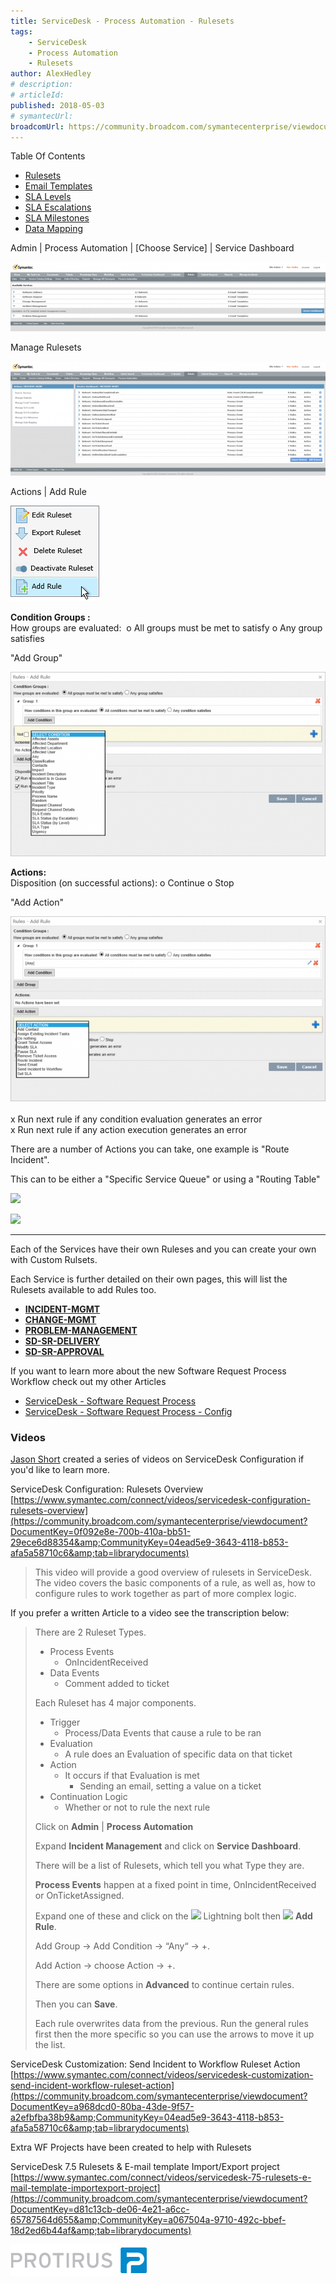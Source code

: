 ```yaml
---
title: ServiceDesk - Process Automation - Rulesets
tags:
    - ServiceDesk
    - Process Automation
    - Rulesets
author: AlexHedley
# description: 
# articleId: 
published: 2018-05-03
# symantecUrl:
broadcomUrl: https://community.broadcom.com/symantecenterprise/viewdocument/servicedesk-process-automation-2?CommunityKey=04ead5e9-3643-4118-b853-afa5a58710c6&tab=librarydocuments
---
```


Table Of Contents
  
- [Rulesets](https://community.broadcom.com/symantecenterprise/viewdocument?DocumentKey=38d43279-4c4d-41ba-a244-3d84b5d17f65&amp;CommunityKey=04ead5e9-3643-4118-b853-afa5a58710c6&amp;tab=librarydocuments)
- [Email Templates](https://community.broadcom.com/symantecenterprise/viewdocument?DocumentKey=63623bbd-e8f1-4a12-8c2e-269238849335&amp;CommunityKey=04ead5e9-3643-4118-b853-afa5a58710c6&amp;tab=librarydocuments)
- [SLA Levels](https://community.broadcom.com/symantecenterprise/viewdocument?DocumentKey=4b11433a-3c97-4f48-83bd-a67cf42a8b71&amp;CommunityKey=04ead5e9-3643-4118-b853-afa5a58710c6&amp;tab=librarydocuments)
- [SLA Escalations](https://community.broadcom.com/symantecenterprise/viewdocument?DocumentKey=9593bfc5-f0ef-46ad-ba20-a877883d1949&amp;CommunityKey=04ead5e9-3643-4118-b853-afa5a58710c6&amp;tab=librarydocuments)
- [SLA Milestones](https://community.broadcom.com/symantecenterprise/viewdocument?DocumentKey=3d6b7698-88d4-4c35-af34-04b6c13251e1&amp;CommunityKey=04ead5e9-3643-4118-b853-afa5a58710c6&amp;tab=librarydocuments)
- [Data Mapping](https://community.broadcom.com/symantecenterprise/viewdocument?DocumentKey=e0436f19-3519-4dea-9ca9-3dc4c73e7003&amp;CommunityKey=04ead5e9-3643-4118-b853-afa5a58710c6&amp;tab=librarydocuments)

Admin | Process Automation | [Choose Service] | Service Dashboard
  
![Admin_ProcessAutomation](images\Admin_ProcessAutomation.png)
  
Manage Rulesets
  
![Admin_ProcessAutomation_IM_ManageRulesets](images\Admin_ProcessAutomation_IM_ManageRulesets.png)
  
Actions | Add Rule
  
![Admin_ProcessAutomation_IM_ManageRulesets_Actions](images\Admin_ProcessAutomation_IM_ManageRulesets_Actions.png)
  
**Condition Groups :**  
How groups are evaluated:  o All groups must be met to satisfy o Any group satisfies
  
"Add Group"
  
![Admin_ProcessAutomation_IM_ManageRulesets_AddRule_Group](images\Admin_ProcessAutomation_IM_ManageRulesets_AddRule_Group.png)
  
**Actions:**   
Disposition (on successful actions): o Continue o Stop
  
"Add Action"
  
![Admin_ProcessAutomation_IM_ManageRulesets_AddRule_Action](images\Admin_ProcessAutomation_IM_ManageRulesets_AddRule_Action.png)
   
x Run next rule if any condition evaluation generates an error   
x Run next rule if any action execution generates an error

There are a number of Actions you can take, one example is "Route Incident".
  
This can to be either a "Specific Service Queue" or using a "Routing Table"
  
![](images\article-3733021-files_Admin_ProcessAutomation_IM_ManageRulesets_AddRule_Action_RouteIncident.png)
  
![](images\article-3733021-files_Admin_ProcessAutomation_IM_ManageRulesets_AddRule_Action_RouteIncident_Table.png)

---
  
Each of the Services have their own Ruleses and you can create your own with Custom Rulsets.
  
Each Service is further detailed on their own pages, this will list the Rulesets available to add Rules too.

- [**INCIDENT-MGMT**](https://community.broadcom.com/symantecenterprise/viewdocument?DocumentKey=5af06f41-56eb-47b1-85e7-26b5d69735e4&amp;CommunityKey=04ead5e9-3643-4118-b853-afa5a58710c6&amp;tab=librarydocuments)
- [**CHANGE-MGMT**](https://community.broadcom.com/symantecenterprise/viewdocument?DocumentKey=9a32b831-e328-40ce-b7fd-fdf0a905da66&amp;CommunityKey=04ead5e9-3643-4118-b853-afa5a58710c6&amp;tab=librarydocuments)
- [**PROBLEM-MANAGEMENT**](https://community.broadcom.com/symantecenterprise/viewdocument?DocumentKey=5bb0d000-b426-43ab-87f3-cb683dffce07&amp;CommunityKey=04ead5e9-3643-4118-b853-afa5a58710c6&amp;tab=librarydocuments)
- [**SD-SR-DELIVERY**](https://community.broadcom.com/symantecenterprise/viewdocument?DocumentKey=3eb14f31-2111-4487-97e4-b65b4a451051&amp;CommunityKey=a067504a-9710-492c-bbef-18d2ed6b44af&amp;tab=librarydocuments)
- [**SD-SR-APPROVAL**](https://community.broadcom.com/symantecenterprise/viewdocument?DocumentKey=0fec5372-69cf-4e83-9906-21c605f4b325&amp;CommunityKey=04ead5e9-3643-4118-b853-afa5a58710c6&amp;tab=librarydocuments)

If you want to learn more about the new Software Request Process Workflow check out my other Articles

- [ServiceDesk - Software Request Process](https://community.broadcom.com/symantecenterprise/viewdocument?DocumentKey=253f9b2f-045e-4e05-acb9-fcc37005f674&amp;CommunityKey=206bac34-051d-4ea1-b726-4ea8778c1986&amp;tab=librarydocuments)
- [ServiceDesk - Software Request Process - Config](https://community.broadcom.com/symantecenterprise/viewdocument?DocumentKey=e3acdfdc-8b09-4ca7-afb5-821c9cce9301&amp;CommunityKey=04ead5e9-3643-4118-b853-afa5a58710c6&amp;tab=librarydocuments)

### Videos
  
[Jason Short](https://www.symantec.com/connect/user/jason-short) created a series of videos on ServiceDesk Configuration if you'd like to learn more.
  
ServiceDesk Configuration: Rulesets Overview  
[https://www.symantec.com/connect/videos/servicedesk-configuration-rulesets-overview](https://community.broadcom.com/symantecenterprise/viewdocument?DocumentKey=0f092e8e-700b-410a-bb51-29ece6d88354&amp;CommunityKey=04ead5e9-3643-4118-b853-afa5a58710c6&amp;tab=librarydocuments)

> This video will provide a good overview of rulesets in ServiceDesk. The video covers the basic components of a rule, as well as, how to configure rules to work together as part of more complex logic.

If you prefer a written Article to a video see the transcription below:

> There are 2 Ruleset Types.
> 
> - Process Events
>     - OnIncidentReceived
> - Data Events
>     - Comment added to ticket
> 
> Each Ruleset has 4 major components.
> 
> - Trigger
>     - Process/Data Events that cause a rule to be ran
> - Evaluation
>     - A rule does an Evaluation of specific data on that ticket
> - Action
>     - It occurs if that Evaluation is met
>         - Sending an email, setting a value on a ticket
> - Continuation Logic
>     - Whether or not to rule the next rule
> 
> Click on **Admin** | **Process Automation**
> 
> Expand **Incident Management** and click on **Service Dashboard**.
> 
> There will be a list of Rulesets, which tell you what Type they are.
> 
> **Process Events** happen at a fixed point in time, OnIncidentReceived or OnTicketAssigned.
> 
> Expand one of these and click on the ![](images\clip_image004.png) Lightning bolt then ![](images\clip_image006.png) **Add Rule**.
> 
> Add Group -&gt; Add Condition -&gt; “Any“ -&gt; +.
> 
> Add Action -&gt; choose Action -&gt; +.
> 
> There are some options in **Advanced** to continue certain rules.
> 
> Then you can **Save**.
> 
> Each rule overwrites data from the previous. Run the general rules first then the more specific so you can use the arrows to move it up the list.

ServiceDesk Customization: Send Incident to Workflow Ruleset Action  
[https://www.symantec.com/connect/videos/servicedesk-customization-send-incident-workflow-ruleset-action](https://community.broadcom.com/symantecenterprise/viewdocument?DocumentKey=a968dcd0-80ba-43de-9f57-a2efbfba38b9&amp;CommunityKey=04ead5e9-3643-4118-b853-afa5a58710c6&amp;tab=librarydocuments)
  
Extra WF Projects have been created to help with Rulesets
  
ServiceDesk 7.5 Rulesets & E-mail template Import/Export project  
[https://www.symantec.com/connect/videos/servicedesk-75-rulesets-e-mail-template-importexport-project](https://community.broadcom.com/symantecenterprise/viewdocument?DocumentKey=d81c13cb-de06-4e21-a6cc-65787564d655&amp;CommunityKey=a067504a-9710-492c-bbef-18d2ed6b44af&amp;tab=librarydocuments)
  
[![Protirus](images\Protirus.png)](https://protirus.com/)
